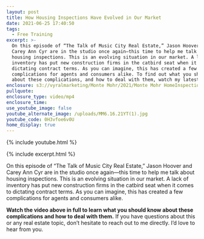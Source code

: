 ```yaml
---
layout: post
title: How Housing Inspections Have Evolved in Our Market
date: 2021-06-25 17:40:50
tags:
  - Free Training
excerpt: >-
  On this episode of “The Talk of Music City Real Estate,” Jason Hoover and
  Carey Ann Cyr are in the studio once again—this time to help me talk about
  housing inspections. This is an evolving situation in our market. A lack of
  inventory has put new construction firms in the catbird seat when it comes to
  dictating contract terms. As you can imagine, this has created a few
  complications for agents and consumers alike. To find out what you should know
  about these complications, and how to deal with them, watch my latest video. 
enclosure: s3://vyralmarketing/Monte Mohr/2021/Monte Mohr HomeInspections.mp4
pullquote:
enclosure_type: video/mp4
enclosure_time:
use_youtube_image: false
youtube_alternate_image: /uploads/MM6.16.21YT(1).jpg
youtube_code: 0H3vfoe6v0U
home_display: true
---
```

{% include youtube.html %}

{% include excerpt.html %}

On this episode of “The Talk of Music City Real Estate,” Jason Hoover and Carey Ann Cyr are in the studio once again—this time to help me talk about housing inspections. This is an evolving situation in our market. A lack of inventory has put new construction firms in the catbird seat when it comes to dictating contract terms. As you can imagine, this has created a few complications for agents and consumers alike.&nbsp;

**Watch the video above in full to learn what you should know about these complications and how to deal with them.** If you have questions about this or any real estate topic, don’t hesitate to reach out to me directly. I’d love to hear from you.

&nbsp;
